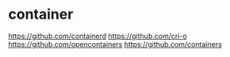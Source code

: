 # container
https://github.com/containerd 
https://github.com/cri-o 
https://github.com/opencontainers 
https://github.com/containers 
